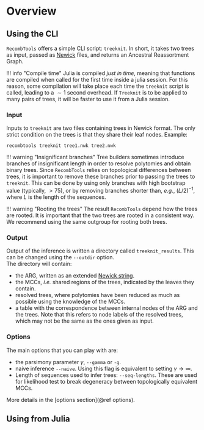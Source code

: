 # Overview

## Using the CLI

`RecombTools` offers a simple CLI script: `treeknit`. 
In short, it takes two trees as input, passed as [Newick](https://en.wikipedia.org/wiki/Newick_format) files, and returns an Ancestral Reassortment Graph. 

!!! info "Compile time" 
    Julia is compiled *just in time*, meaning that functions are compiled when called for the first time inside a julia session. For this reason, some compilation will take place each time the  `treeknit` script is called, leading to a $\sim 1$ second overhead. If `Treeknit` is to be applied to many pairs of trees, it will be faster to use it from a Julia session. 

### Input

Inputs to `treeknit` are two files containing trees in Newick format. 
The only strict condition on the trees is that they share their leaf nodes. 
Example: 
```
recombtools treeknit tree1.nwk tree2.nwk
```

!!! warning "Insignificant branches"
    Tree builders sometimes introduce branches of insignificant length in order to resolve polytomies and obtain binary trees. Since `RecombTools` relies on topological differences between trees, it is important to remove these branches prior to passing the trees to `treeknit`. This can be done by using only branches with high bootstrap value (typically, $>75$), or by removing branches shorter than, *e.g.*, $(L/2)^{-1}$, where $L$ is the length of the sequences. 

!!! warning "Rooting the trees"
    The result `RecombTools` depend how the trees are rooted. It is important that the two trees are rooted in a consistent way. We recommend using the same outgroup for rooting both trees.

### Output

Output of the inference is written a directory called `treeknit_results`. This can be changed using the `--outdir` option.   
The directory will contain:   
- the ARG, written as an extended [Newick string](https://doi.org/10.1186/1471-2105-9-532).   
- the MCCs, *i.e.* shared regions of the trees, indicated by the leaves they contain.  
- resolved trees, where polytomies have been reduced as much as possible using the knowledge of the MCCs.   
- a table with the correspondence between internal nodes of the ARG and the trees. Note that this refers to node labels of the resolved trees, which may not be the same as the ones given as input.   

### Options

The main options that you can play with are:  
- the parsimony parameter $\gamma$, `--gamma` or `-g`.   
- naive inference `--naive`. Using this flag is equivalent to setting $\gamma \rightarrow \infty$.  
- Length of sequences used to infer trees: `--seq-lengths`. These are used for likelihood test to break degeneracy between topologically equivalent MCCs.  

More details in the [options section](@ref options).

## Using from Julia
